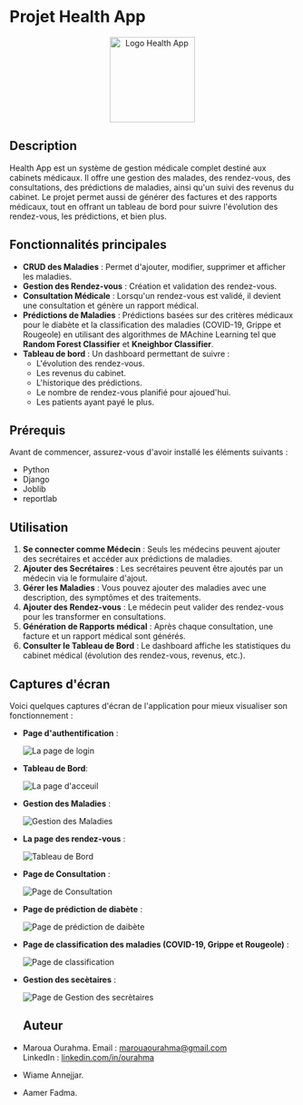 
# Projet Health App

<p align="center">
  <img src="Health_App/static/images/logo.png" alt="Logo Health App" width="150" height="150">
</p>


## Description
Health App est un système de gestion médicale complet destiné aux cabinets médicaux. Il offre une gestion des malades, des rendez-vous, des consultations, des prédictions de maladies, ainsi qu'un suivi des revenus du cabinet. Le projet permet aussi de générer des factures et des rapports médicaux, tout en offrant un tableau de bord pour suivre l'évolution des rendez-vous, les prédictions, et bien plus.

## Fonctionnalités principales
- **CRUD des Maladies** : Permet d'ajouter, modifier, supprimer et afficher les maladies.
- **Gestion des Rendez-vous** : Création et validation des rendez-vous.
- **Consultation Médicale** : Lorsqu'un rendez-vous est validé, il devient une consultation et génère un rapport médical.
- **Prédictions de Maladies** : Prédictions basées sur des critères médicaux pour le diabète et la classification des maladies (COVID-19, Grippe et Rougeole) en utilisant des algorithmes de MAchine Learning tel que **Random Forest Classifier** et **Kneighbor Classifier**.
- **Tableau de bord** : Un dashboard permettant de suivre :
  - L'évolution des rendez-vous.
  - Les revenus du cabinet.
  - L'historique des prédictions.
  - Le nombre de rendez-vous planifié pour ajoued'hui.
  - Les patients ayant payé le plus.

## Prérequis
Avant de commencer, assurez-vous d'avoir installé les éléments suivants :
- Python
- Django
- Joblib
- reportlab


## Utilisation
1. **Se connecter comme Médecin** : Seuls les médecins peuvent ajouter des secrétaires et accéder aux prédictions de maladies.
2. **Ajouter des Secrétaires** : Les secrétaires peuvent être ajoutés par un médecin via le formulaire d'ajout.
3. **Gérer les Maladies** : Vous pouvez ajouter des maladies avec une description, des symptômes et des traitements.
4. **Ajouter des Rendez-vous** : Le médecin peut valider des rendez-vous pour les transformer en consultations.
5. **Génération de Rapports médical** : Après chaque consultation, une facture et un rapport médical sont générés.
6. **Consulter le Tableau de Bord** : Le dashboard affiche les statistiques du cabinet médical (évolution des rendez-vous, revenus, etc.).


## Captures d'écran
Voici quelques captures d'écran de l'application pour mieux visualiser son fonctionnement :

- **Page d'authentification** :

  ![La page de login](Health_App/static/screenshots/login.png)

- **Tableau de Bord**:

  ![La page d'acceuil ](Health_App/static/screenshots/dashboard.jpeg)

- **Gestion des Maladies** :

  ![Gestion des Maladies](Health_App/static/screenshots/maladies.jpeg)

- **La page des rendez-vous** :

  ![Tableau de Bord](Health_App/static/screenshots/rendez-vous.jpeg)

- **Page de Consultation** :

  ![Page de Consultation](Health_App/static/screenshots/consultations.jpeg)

- **Page de prédiction de diabète** :

  ![Page de prédiction de daibète](Health_App/static/screenshots/prediction_diabete.jpeg)

- **Page de classification des maladies (COVID-19, Grippe et Rougeole)** :

  ![Page de classification](Health_App/static/screenshots/classification_maladies.jpeg)

- **Gestion des secètaires** :

  ![Page de Gestion des secrètaires](Health_App/static/screenshots/crud_secretaires.jpeg)


  ## Auteur  
- Maroua Ourahma.
    Email : marouaourahma@gmail.com  
    LinkedIn : [linkedin.com/in/ourahma](www.linkedin.com/in/maroua-ourahma-293426235)
- Wiame Annejjar.
- Aamer Fadma.

